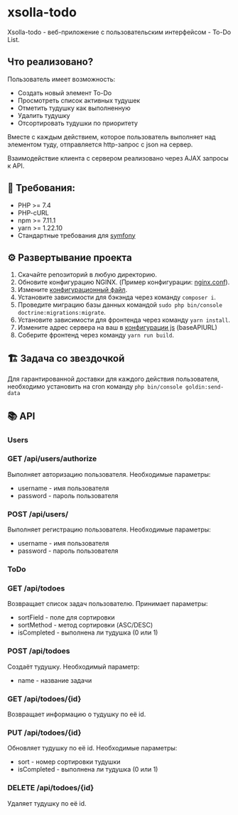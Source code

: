 # xsolla-todo
Xsolla-todo - веб-приложение с пользовательским интерфейсом - To-Do List.

## Что реализовано?

Пользователь имеет возможность:
* Создать новый элемент To-Do
* Просмотреть список активных тудушек 
* Отметить тудушку как выполненную 
* Удалить тудушку
* Отсортировать тудушки по приоритету

Вместе с каждым действием, которое пользователь выполняет над элементом туду, отправляется http-запрос с json на сервер.

Взаимодействие клиента с сервером реализовано через AJAX запросы к API.

## 🔧 Требования:
* PHP >= 7.4
* PHP-cURL
* npm >= 7.11.1
* yarn >= 1.22.10
* Стандартные требования для [symfony](https://symfony.com/doc/current/setup.html#technical-requirements)

## ⚙️ Развертывание проекта

1. Скачайте репозиторий в любую директорию.
2. Обновите конфигурацию NGINX. (Пример конфигурации: [nginx.conf](nginx.conf)).
3. Измените [конфигурационный файл](.env).
4. Установите зависимости для бэкэнда через команду `composer i`.
5. Проведите миграцию базы данных командой `sudo php bin/console doctrine:migrations:migrate`.
6. Установите зависимости для фронтенда через команду `yarn install`.
7. Измените адрес сервера на ваш в [конфигурации js](assets/index.js) (baseAPIURL)
7. Соберите фронтенд через команду `yarn run build`.

## 🏗 Задача со звездочкой
Для гарантированной доставки для каждого действия пользователя, необходимо установить на cron команду `php bin/console goldin:send-data`

## 📚 API
### Users
### GET /api/users/authorize
Выполняет авторизацию пользователя. Необходимые параметры:
* username - имя пользователя
* password - пароль пользователя

### POST /api/users/
Выполняет регистрацию пользователя. Необходимые параметры:
* username - имя пользователя
* password - пароль пользователя

### ToDo

### GET /api/todoes
Возвращает список задач пользователю. Принимает параметры:
* sortField - поле для сортировки
* sortMethod - метод сортировки (ASC/DESC)
* isCompleted - выполнена ли тудушка (0 или 1)

### POST /api/todoes
Создаёт тудушку. Необходимый параметр:
* name - название задачи

### GET /api/todoes/{id}
Возвращает информацию о тудушку по её id.

### PUT /api/todoes/{id}
Обновляет тудушку по её id. Необходимые параметры:
* sort - номер сортировки тудушки
* isCompleted - выполнена ли тудушка (0 или 1)

### DELETE /api/todoes/{id}
Удаляет тудушку по её id.